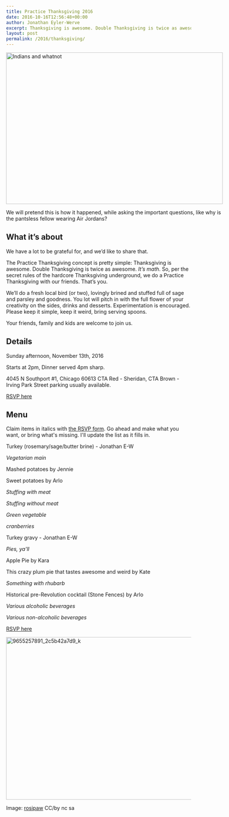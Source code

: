 ```yaml
---
title: Practice Thanksgiving 2016
date: 2016-10-16T12:56:48+00:00
author: Jonathan Eyler-Werve
excerpt: Thanksgiving is awesome. Double Thanksgiving is twice as awesome. It’s math.
layout: post
permalink: /2016/thanksgiving/
---
```

<div id="attachment_1382" style="width: 600px" class="wp-caption aligncenter">
  <img class="size-large wp-image-1382" src="http://www.eylerwerve.com/wp-content/uploads/2015/10/The_Landing_of_William_Penn_cph.3g12141-590x412.jpg" alt="Indians and whatnot" width="590" height="412" srcset="http://www.eylerwerve.com/wp-content/uploads/2015/10/The_Landing_of_William_Penn_cph.3g12141-300x210.jpg 300w, http://www.eylerwerve.com/wp-content/uploads/2015/10/The_Landing_of_William_Penn_cph.3g12141-590x412.jpg 590w, http://www.eylerwerve.com/wp-content/uploads/2015/10/The_Landing_of_William_Penn_cph.3g12141-226x158.jpg 226w" sizes="(max-width: 590px) 100vw, 590px" />

  <p class="wp-caption-text">
    We will pretend this is how it happened, while asking the important questions, like why is the pantsless fellow wearing Air Jordans?
  </p>
</div>

## What it&#8217;s about

We have a lot to be grateful for, and we’d like to share that.

The Practice Thanksgiving concept is pretty simple: Thanksgiving is awesome. Double Thanksgiving is twice as awesome. _It’s math_. So, per the secret rules of the hardcore Thanksgiving underground, we do a Practice Thanksgiving with our friends. That’s you.

We’ll do a fresh local bird (or two), lovingly brined and stuffed full of sage and parsley and goodness. You lot will pitch in with the full flower of your creativity on the sides, drinks and desserts. Experimentation is encouraged.
Please keep it simple, keep it weird, bring serving spoons.

Your friends, family and kids are welcome to join us.

## Details

Sunday afternoon, November 13th, 2016

Starts at 2pm, Dinner served 4pm sharp.

4045 N Southport #1, Chicago 60613
CTA Red - Sheridan, CTA Brown - Irving Park
Street parking usually available.

[RSVP here](https://docs.google.com/forms/d/e/1FAIpQLScoUtB5cdmg33csEVRG7c7WBX4dkaSqCCNyUFDRDpKKAIRtaQ/viewform)

## Menu

Claim items in italics with [the RSVP form](https://docs.google.com/forms/d/e/1FAIpQLScoUtB5cdmg33csEVRG7c7WBX4dkaSqCCNyUFDRDpKKAIRtaQ/viewform). Go ahead and make what you want, or bring what's missing. I'll update the list as it fills in.

Turkey (rosemary/sage/butter brine) - Jonathan E-W

_Vegetarian main_

Mashed potatoes by Jennie

Sweet potatoes by Arlo

_Stuffing with meat_

_Stuffing without meat_

_Green vegetable_

_cranberries_

Turkey gravy - Jonathan E-W

_Pies, ya'll_

Apple Pie by Kara

This crazy plum pie that tastes awesome and weird by Kate

_Something with rhubarb_

Historical pre-Revolution cocktail (Stone Fences) by Arlo

_Various alcoholic beverages_

_Various non-alcoholic beverages_

[RSVP here](https://docs.google.com/forms/d/e/1FAIpQLScoUtB5cdmg33csEVRG7c7WBX4dkaSqCCNyUFDRDpKKAIRtaQ/viewform)

<img class="aligncenter size-large wp-image-1344" src="http://www.eylerwerve.com/wp-content/uploads/2014/11/9655257891_2c5b42a7d9_k-590x442.jpg" alt="9655257891_2c5b42a7d9_k" width="590" height="442" srcset="http://www.eylerwerve.com/wp-content/uploads/2014/11/9655257891_2c5b42a7d9_k-300x225.jpg 300w, http://www.eylerwerve.com/wp-content/uploads/2014/11/9655257891_2c5b42a7d9_k-590x442.jpg 590w, http://www.eylerwerve.com/wp-content/uploads/2014/11/9655257891_2c5b42a7d9_k-226x169.jpg 226w" sizes="(max-width: 590px) 100vw, 590px" />

Image: [rosipaw](https://www.flickr.com/photos/rosipaw/9655257891/in/photolist-8Lxrsu-5HYbnW-7jAENi-3LZro-5HYbpA-fHcHMD-936u32-7jAEFv-7Cu8F-b1fxbp-nJuoD1-5Fqrfu-2C4wcu-dtuiJM-hHtcTK-dNZv4X-hHrYkM-aE3Jub-hHrY4p-hHsrdW-dB5sC4-784MNd-9Qn4vX-dvCMED-9BgSoS-856JTM-4PurZ-9s63Dx-2kmWCU-714hhx-97X5Mg-gVHDZm-avkqGM-xDkpg-bvBDNV-5TrqrQ-w4sEQ-856JQM-5M5W8Q-o8Ef5r-b1iNiH-859RCq-4tYd34-dqUmxr-nVaz59-q814F-hHAE7W-4pS1tF-dvKxJQ-ejq5Zk) CC/by nc sa
